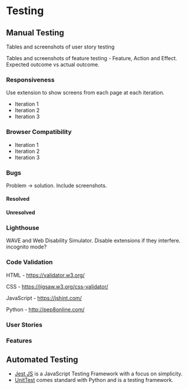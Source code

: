 # Testing
## Manual Testing
Tables and screenshots of user story testing

Tables and screenshots of feature testing - Feature, Action and Effect. Expected outcome vs actual outcome.

### Responsiveness
Use extension to show screens from each page at each iteration.
- Iteration 1
- Iteration 2
- Iteration 3
### Browser Compatibility
- Iteration 1
- Iteration 2
- Iteration 3
### Bugs
Problem -> solution. Include screenshots.
#### Resolved
#### Unresolved
### Lighthouse
WAVE and Web Disability Simulator. Disable extensions if they interfere. incognito mode?
### Code Validation
HTML - https://validator.w3.org/

CSS - https://jigsaw.w3.org/css-validator/

JavaScript - https://jshint.com/

Python - http://pep8online.com/
### User Stories
### Features
## Automated Testing
- [Jest JS](https://jestjs.io/) is a JavaScript Testing Framework with a focus on simplicity.
- [UnitTest](https://docs.python.org/3/library/unittest.html) comes standard with Python and is a testing framework.
